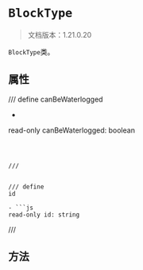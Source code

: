 # `BlockType`

> 文档版本：1.21.0.20

`BlockType`类。

## 属性

/// define
canBeWaterlogged

- ```js
read-only canBeWaterlogged: boolean
```



///


/// define
id

- ```js
read-only id: string
```



///


## 方法
